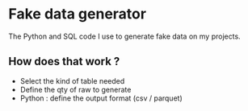 # Fake data generator
The Python and SQL code I use to generate fake data on my projects.

## How does that work ? 
* Select the kind of table needed
* Define the qty of raw to generate
* Python : define the output format (csv / parquet)
